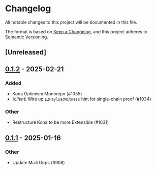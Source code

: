 # Changelog

All notable changes to this project will be documented in this file.

The format is based on [Keep a Changelog](https://keepachangelog.com/en/1.0.0/),
and this project adheres to [Semantic Versioning](https://semver.org/spec/v2.0.0.html).

## [Unreleased]

## [0.1.2](https://github.com/op-rs/kona/compare/kona-proof-interop-v0.1.1...kona-proof-interop-v0.1.2) - 2025-02-21

### Added

- Kona Optimism Monorepo (#1055)
- *(client)* Wire up `L2PayloadWitness` hint for single-chain proof (#1034)

### Other

- Restructure Kona to be more Extensible (#1031)

## [0.1.1](https://github.com/op-rs/kona/compare/kona-proof-interop-v0.1.0...kona-proof-interop-v0.1.1) - 2025-01-16

### Other

- Update Maili Deps (#908)
